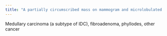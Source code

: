 ```yaml
---
title: "A partially circumscribed mass on mammogram and microlobulated on US should prompt a ddx of?"
---
```

Medullary carcinoma (a subtype of IDC), fibroadenoma, phyllodes, other cancer

